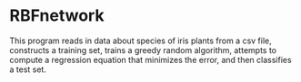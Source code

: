 # RBFnetwork
This program reads in data about species of iris plants from a csv file, constructs a training set, trains a greedy random algorithm, 
attempts to compute a regression equation that minimizes the error, and then classifies a test set.
